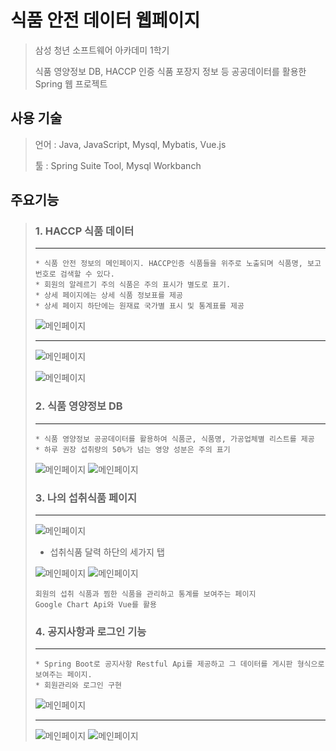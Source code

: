 # 식품 안전 데이터 웹페이지
> 삼성 청년 소프트웨어 아카데미 1학기
> 
> 식품 영양정보 DB, HACCP 인증 식품 포장지 정보 등 공공데이터를 활용한 Spring 웹 프로젝트

## 사용 기술
> 언어 : Java, JavaScript, Mysql, Mybatis, Vue.js
>
> 툴 : Spring Suite Tool, Mysql Workbanch

## 주요기능
> 
> ### 1. HACCP 식품 데이터
> ***
> ```
> * 식품 안전 정보의 메인페이지. HACCP인증 식품들을 위주로 노출되며 식품명, 보고번호로 검색할 수 있다.
> * 회원의 알레르기 주의 식품은 주의 표시가 별도로 표기.
> * 상세 페이지에는 상세 식품 정보표를 제공
> * 상세 페이지 하단에는 원재료 국가별 표시 및 통계표를 제공
> ```
>
> ![메인페이지](./SafeFood_Web_Spring_GJ_BYG_LSH/캡처/F01_식품명검색.PNG)
> ***
> ![메인페이지](./SafeFood_Web_Spring_GJ_BYG_LSH/캡처/F03_식품별_알레르기_표시.PNG)
>
> ![메인페이지](./SafeFood_Web_Spring_GJ_BYG_LSH/캡처/F15_원재료_국가별_표시및통계.PNG)
>
> ### 2. 식품 영양정보 DB
> ***
> ```
> * 식품 영양정보 공공데이터를 활용하여 식품군, 식품명, 가공업체별 리스트를 제공
> * 하루 권장 섭취량의 50%가 넘는 영양 성분은 주의 표기
> ```
> ![메인페이지](./SafeFood_Web_Spring_GJ_BYG_LSH/캡처/F21_검색기능.png)
> ![메인페이지](./SafeFood_Web_Spring_GJ_BYG_LSH/캡처/F04_식품별_영양성분_주의_표시.PNG)
>
> ### 3. 나의 섭취식품 페이지
> ***
> ![메인페이지](./SafeFood_Web_Spring_GJ_BYG_LSH/캡처/F08_섭취식품_데이터관리.PNG)
>
> * 섭취식품 달력 하단의 세가지 탭
>
> ![메인페이지](./SafeFood_Web_Spring_GJ_BYG_LSH/캡처/F09_섭취식품_영양소별통계.PNG)
> ![메인페이지](./SafeFood_Web_Spring_GJ_BYG_LSH/캡처/F12_찜한식품_통계보기.png)
> 
> ```
> 회원의 섭취 식품과 찜한 식품을 관리하고 통계를 보여주는 페이지
> Google Chart Api와 Vue를 활용
> ```
>
> ### 4. 공지사항과 로그인 기능
> ***
> ```
> * Spring Boot로 공지사항 Restful Api를 제공하고 그 데이터를 게시판 형식으로 보여주는 페이지.
> * 회원관리와 로그인 구현
> ```
>
> ![메인페이지](./SafeFood_Web_Spring_GJ_BYG_LSH/캡처/F07_공지사항_01.PNG)
> ***
> ![메인페이지](./SafeFood_Web_Spring_GJ_BYG_LSH/캡처/F05_회원관리.PNG)
> ![메인페이지](./SafeFood_Web_Spring_GJ_BYG_LSH/캡처/F06_로그인관리.png)
>

